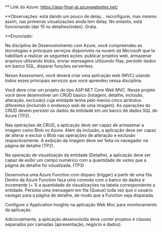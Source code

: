
** Link do Azure:  https://app-final-at.azurewebsites.net/

**Observações: está dando um pouco de delay... reconfigurei, mas mesmo assim, nas primeiras visualizações ainda tem delay. No entanto, está funcionando (dar f5 ns detalhes/index). Grata.






**Enunciado: 

Na disciplina de Desenvolvimento com Azure, você compreendeu as tecnologias e principais serviços disponíveis na nuvem da Microsoft que te habilitam a realizar as seguintes ações: publicar projetos web, armazenar arquivos utilizando blobs, enviar mensagens utilizando filas, persistir dados em banco SQL, disparar funções serverless.

Nesse Assessment, você deverá criar uma aplicação web (MVC) usando todos esses principais serviços que você aprendeu nessa disciplina.

Você deve criar um projeto do tipo ASP.NET Core Web MVC. Nesse projeto você deve desenvolver um CRUD básico (listagem, detalhe, inclusão, alteração, exclusão) cuja entidade tenha pelo menos cinco atributos diferentes (incluindo o endereço web de uma imagem). As operações do CRUD devem persistir os dados da entidade em um banco de dados SQL do Azure (TP2).

Nas operações de CRUD, a aplicação deve ser capaz de armazenar a imagem como Blob no Azure. Além da inclusão, a aplicação deve ser capaz de alterar e excluir o Blob nas operações de alteração e exclusão respectivamente. A exibição da imagem deve ser feita no navegador na página de detalhe (TP2).

Na operação de visualização da entidade (Detalhe), a aplicação deve ser capaz de exibir um campo numérico com a quantidade de vezes que a página de detalhe foi visualizada. (TP3)

Desenvolva uma Azure Function com disparo (trigger) a partir de uma fila. Dentro da Azure Function faça uma conexão com o banco de dados e incremente (+ 1) a quantidade de visualizações na tabela correspondente a entidade. Persista uma mensagem em fila (Queue) toda vez que o usuário navegar para a página de detalhe, de modo que a Function seja disparada.

Configure o Application Insights na aplicação Web Mvc para monitoramento da aplicação.

Adicionalmente, a aplicação desenvolvida deve conter projetos e classes separados por camadas (apresentação, negócio e dados).

